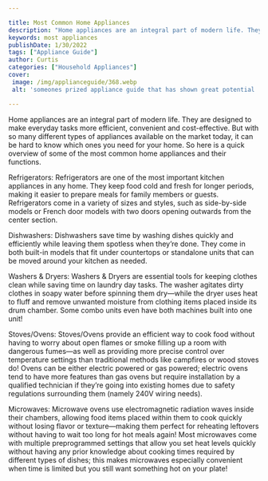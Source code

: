 ```yaml
---

title: Most Common Home Appliances
description: "Home appliances are an integral part of modern life. They are designed to make everyday tasks more efficient, convenient and cost-...see more"
keywords: most appliances
publishDate: 1/30/2022
tags: ["Appliance Guide"]
author: Curtis
categories: ["Household Appliances"]
cover: 
 image: /img/applianceguide/368.webp
 alt: 'someones prized appliance guide that has shown great potential '

---
```


Home appliances are an integral part of modern life. They are designed to make everyday tasks more efficient, convenient and cost-effective. But with so many different types of appliances available on the market today, it can be hard to know which ones you need for your home. So here is a quick overview of some of the most common home appliances and their functions. 

Refrigerators: Refrigerators are one of the most important kitchen appliances in any home. They keep food cold and fresh for longer periods, making it easier to prepare meals for family members or guests. Refrigerators come in a variety of sizes and styles, such as side-by-side models or French door models with two doors opening outwards from the center section. 

Dishwashers: Dishwashers save time by washing dishes quickly and efficiently while leaving them spotless when they’re done. They come in both built-in models that fit under countertops or standalone units that can be moved around your kitchen as needed. 

Washers & Dryers: Washers & Dryers are essential tools for keeping clothes clean while saving time on laundry day tasks. The washer agitates dirty clothes in soapy water before spinning them dry—while the dryer uses heat to fluff and remove unwanted moisture from clothing items placed inside its drum chamber. Some combo units even have both machines built into one unit! 

Stoves/Ovens: Stoves/Ovens provide an efficient way to cook food without having to worry about open flames or smoke filling up a room with dangerous fumes—as well as providing more precise control over temperature settings than traditional methods like campfires or wood stoves do! Ovens can be either electric powered or gas powered; electric ovens tend to have more features than gas ovens but require installation by a qualified technician if they’re going into existing homes due to safety regulations surrounding them (namely 240V wiring needs). 

 Microwaves: Microwave ovens use electromagnetic radiation waves inside their chambers, allowing food items placed within them to cook quickly without losing flavor or texture—making them perfect for reheating leftovers without having to wait too long for hot meals again! Most microwaves come with multiple preprogrammed settings that allow you set heat levels quickly without having any prior knowledge about cooking times required by different types of dishes; this makes microwaves especially convenient when time is limited but you still want something hot on your plate!
